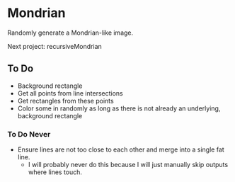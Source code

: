 #  Mondrian

Randomly generate a Mondrian-like image.

Next project: recursiveMondrian

## To Do

- Background rectangle
- Get all points from line intersections
- Get rectangles from these points
- Color some in randomly as long as there is not already an underlying, background rectangle

### To Do Never

- Ensure lines are not too close to each other and merge into a single fat line.
  - I will probably never do this because I will just manually skip outputs where lines touch.
